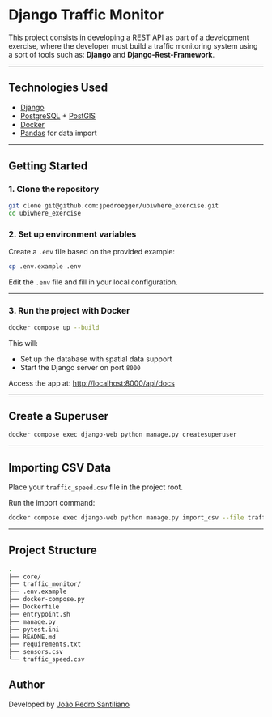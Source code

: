 # Django Traffic Monitor

This project consists in developing a REST API as part of a development exercise, where the developer must build a traffic monitoring system using a sort of tools such as: **Django** and **Django-Rest-Framework**.

---

## Technologies Used

- [Django](https://www.djangoproject.com/)
- [PostgreSQL](https://www.postgresql.org/) + [PostGIS](https://postgis.net/)
- [Docker](https://www.docker.com/)
- [Pandas](https://pandas.pydata.org/) for data import
  
---

## Getting Started

### 1. Clone the repository

```bash
git clone git@github.com:jpedroegger/ubiwhere_exercise.git
cd ubiwhere_exercise
```

### 2. Set up environment variables

Create a `.env` file based on the provided example:

```bash
cp .env.example .env
```

Edit the `.env` file and fill in your local configuration.

---

### 3. Run the project with Docker

```bash
docker compose up --build
```

This will:

- Set up the database with spatial data support
- Start the Django server on port `8000`

Access the app at: [http://localhost:8000/api/docs](http://localhost:8000/api/docs)

---

## Create a Superuser

```bash
docker compose exec django-web python manage.py createsuperuser
```

---

## Importing CSV Data

Place your `traffic_speed.csv` file in the project root.

Run the import command:

```bash
docker compose exec django-web python manage.py import_csv --file traffic_speed.csv
```

---

## Project Structure

```bash
.
├── core/      
├── traffic_monitor/
├── .env.example
├── docker-compose.py
├── Dockerfile
├── entrypoint.sh
├── manage.py
├── pytest.ini
├── README.md
├── requirements.txt
├── sensors.csv
└── traffic_speed.csv
```
## Author

Developed by [João Pedro Santiliano](https://github.com/jpedroegger)
